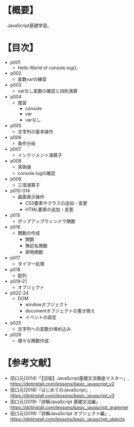 # 【概要】
　JavaScript基礎学習。



# 【目次】
- p001
    * Hello World of console.log();
- p002
    * 変数varの練習
- p003
    * varなし変数の確認と四則演算
- p004
    * 復習
        + console
        + var
        + varなし
- p005
    * 文字列の基本操作
- p006
    * 条件分岐
- p007
    * インクリメント演算子
- p008
    * 真偽値
    * console.logの確認
- p009
    * 三項演算子
- p010-014
    * 画面表示操作
        + CSS要素やクラスの追加・変更
        + HTML要素の追加・変更
- p015
    * ポップアップウィンドウ関数
- p016
    * 関数の作成
        + 関数
        + 無記名関数
        + 即時関数
- p017
    * タイマー処理
- p018
    * 配列
- p019-21
    * オブジェクト
- p022-24
    * DOM
        + windowオブジェクト
        + documentオブジェクトの書き換え
        + イベントの設定
- p025
    * 文字列への変数の埋め込み
- p026
    * 様々な関数作成


# 【参考文献】
- 田口元(2014)「【旧版】JavaScript基礎文法徹底マスター」, <https://dotinstall.com/lessons/basic_javascript_v2>
- 田口元(2018)「はじめてのJavaScript」, <https://dotinstall.com/lessons/basic_javascript_v3>
- 田口元(2019)「詳解JavaScript 基礎文法編」, <https://dotinstall.com/lessons/basic_javascript_grammer>
- 田口元(2019)「詳解JavaScript オブジェクト編」, <https://dotinstall.com/lessons/basic_javascript_objects>
